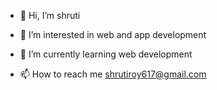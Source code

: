 - 👋 Hi, I’m shruti 
- 👀 I’m interested in web and app development
- 🌱 I’m currently learning web development

- 📫 How to reach me shrutiroy617@gmail.com

<!---
shrutiroy17/shrutiroy17 is a ✨ special ✨ repository because its `README.md` (this file) appears on your GitHub profile.
You can click the Preview link to take a look at your changes.
--->
